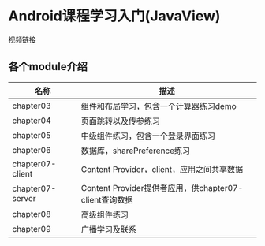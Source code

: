 # Android课程学习入门(JavaView)

[视频链接](https://www.bilibili.com/video/BV19U4y1R7zV/?p=64&spm_id_from=pageDriver&vd_source=e2ad92335ca8373f02f0c6b05e039a53)

## 各个module介绍

| 名称               | 描述                                          |
|------------------|---------------------------------------------|
| chapter03        | 组件和布局学习，包含一个计算器练习demo                       |
| chapter04        | 页面跳转以及传参练习                                  |
| chapter05        | 中级组件练习，包含一个登录界面练习                           |
| chapter06        | 数据库，sharePreference练习                       |
| chapter07-client | Content Provider，client，应用之间共享数据            |
| chapter07-server | Content Provider提供者应用，供chapter07-client查询数据 |
| chapter08        | 高级组件练习                                      |
| chapter09        | 广播学习及联系                                     |